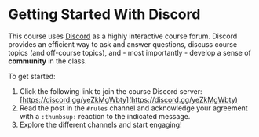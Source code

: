 # Getting Started With Discord

This course uses [Discord](https://discord.com/) as a highly interactive course
forum. Discord provides an efficient way to ask and answer questions, discuss
course topics (and off-course topics), and - most importantly - develop a sense
of **community** in the class.

To get started:

1. Click the following link to join the course Discord server:
   [https://discord.gg/yeZkMgWbty](https://discord.gg/yeZkMgWbty)
1. Read the post in the `#rules` channel and acknowledge your agreement with a
   `:thumbsup:` reaction to the indicated message.
1. Explore the different channels and start engaging! 

